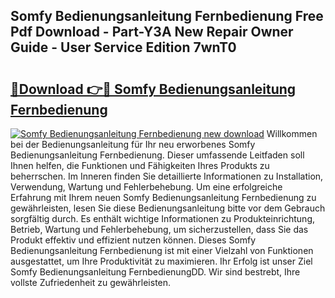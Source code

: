 ## Somfy Bedienungsanleitung Fernbedienung Free Pdf Download - Part-Y3A New Repair Owner Guide - User Service Edition 7wnT0

# <h2><a href="http://df4f7ah.blite.top/?on=Somfy+Bedienungsanleitung+Fernbedienung">🔗Download 👉🔴 Somfy Bedienungsanleitung Fernbedienung</a></h2>

[![Somfy Bedienungsanleitung Fernbedienung new download](https://i.imgur.com/lujVjoI.png)](http://df4f7ah.blite.top/?on=Somfy+Bedienungsanleitung+Fernbedienung)
Willkommen bei der Bedienungsanleitung für Ihr neu erworbenes Somfy Bedienungsanleitung Fernbedienung. Dieser umfassende Leitfaden soll Ihnen helfen, die Funktionen und Fähigkeiten Ihres Produkts zu beherrschen. Im Inneren finden Sie detaillierte Informationen zu Installation, Verwendung, Wartung und Fehlerbehebung. Um eine erfolgreiche Erfahrung mit Ihrem neuen Somfy Bedienungsanleitung Fernbedienung zu gewährleisten, lesen Sie diese Bedienungsanleitung bitte vor dem Gebrauch sorgfältig durch. Es enthält wichtige Informationen zu Produkteinrichtung, Betrieb, Wartung und Fehlerbehebung, um sicherzustellen, dass Sie das Produkt effektiv und effizient nutzen können. Dieses Somfy Bedienungsanleitung Fernbedienung ist mit einer Vielzahl von Funktionen ausgestattet, um Ihre Produktivität zu maximieren. Ihr Erfolg ist unser Ziel Somfy Bedienungsanleitung FernbedienungDD. Wir sind bestrebt, Ihre vollste Zufriedenheit zu gewährleisten.
